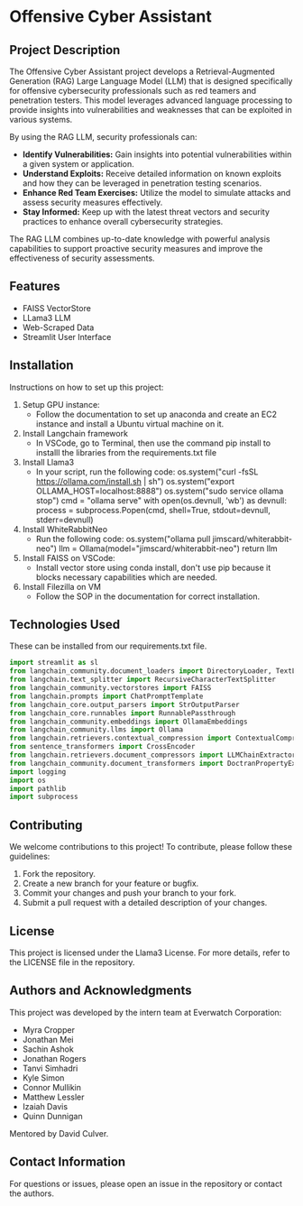 # Offensive Cyber Assistant

## Project Description

The Offensive Cyber Assistant project develops a Retrieval-Augmented Generation (RAG) Large Language Model (LLM) that is designed specifically for offensive cybersecurity professionals such as red teamers and penetration testers. This model leverages advanced language processing to provide insights into vulnerabilities and weaknesses that can be exploited in various systems.

By using the RAG LLM, security professionals can:

- **Identify Vulnerabilities:** Gain insights into potential vulnerabilities within a given system or application.
- **Understand Exploits:** Receive detailed information on known exploits and how they can be leveraged in penetration testing scenarios.
- **Enhance Red Team Exercises:** Utilize the model to simulate attacks and assess security measures effectively.
- **Stay Informed:** Keep up with the latest threat vectors and security practices to enhance overall cybersecurity strategies.

The RAG LLM combines up-to-date knowledge with powerful analysis capabilities to support proactive security measures and improve the effectiveness of security assessments.

## Features
- FAISS VectorStore
- LLama3 LLM
- Web-Scraped Data
- Streamlit User Interface
  
## Installation
Instructions on how to set up this project:
1. Setup GPU instance:
   - Follow the documentation to set up anaconda and create an EC2 instance and install a Ubuntu virtual machine on it.
3. Install Langchain framework
   - In VSCode, go to Terminal, then use the command pip install<library> to installl the libraries from the requirements.txt file
5. Install Llama3
   - In your script, run the following code:
        os.system("curl -fsSL https://ollama.com/install.sh | sh")
        os.system("export OLLAMA_HOST=localhost:8888")
        os.system("sudo service ollama stop")
        cmd = "ollama serve"
        with open(os.devnull, 'wb') as devnull:
            process = subprocess.Popen(cmd, shell=True, stdout=devnull, stderr=devnull)
7. Install WhiteRabbitNeo
   - Run the following code:
        os.system("ollama pull jimscard/whiterabbit-neo")
        llm = Ollama(model="jimscard/whiterabbit-neo")
        return llm
8. Install FAISS on VSCode:
   - Install vector store using conda install, don't use pip because it blocks necessary capabilities which are needed.
10. Install Filezilla on VM
    - Follow the SOP in the documentation for correct installation.

## Technologies Used
These can be installed from our requirements.txt file.
```python
import streamlit as sl
from langchain_community.document_loaders import DirectoryLoader, TextLoader, JSONLoader, UnstructuredHTMLLoader, UnstructuredMarkdownLoader
from langchain.text_splitter import RecursiveCharacterTextSplitter
from langchain_community.vectorstores import FAISS
from langchain.prompts import ChatPromptTemplate
from langchain_core.output_parsers import StrOutputParser
from langchain_core.runnables import RunnablePassthrough
from langchain_community.embeddings import OllamaEmbeddings
from langchain_community.llms import Ollama
from langchain.retrievers.contextual_compression import ContextualCompressionRetriever
from sentence_transformers import CrossEncoder
from langchain.retrievers.document_compressors import LLMChainExtractor
from langchain_community.document_transformers import DoctranPropertyExtractor
import logging
import os
import pathlib
import subprocess
```

## Contributing
We welcome contributions to this project! To contribute, please follow these guidelines:

1. Fork the repository.
2. Create a new branch for your feature or bugfix.
3. Commit your changes and push your branch to your fork.
4. Submit a pull request with a detailed description of your changes.

## License
This project is licensed under the Llama3 License. For more details, refer to the LICENSE file in the repository.

## Authors and Acknowledgments
This project was developed by the intern team at Everwatch Corporation:

- Myra Cropper
- Jonathan Mei
- Sachin Ashok
- Jonathan Rogers
- Tanvi Simhadri
- Kyle Simon
- Connor Mullikin
- Matthew Lessler
- Izaiah Davis
- Quinn Dunnigan

Mentored by David Culver.

## Contact Information
For questions or issues, please open an issue in the repository or contact the authors.
